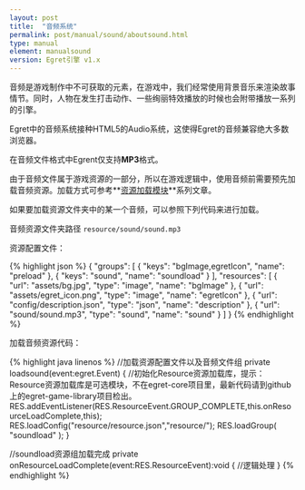 ```yaml
---
layout: post
title:  "音频系统"
permalink: post/manual/sound/aboutsound.html
type: manual
element: manualsound
version: Egret引擎 v1.x
---
```


音频是游戏制作中不可获取的元素，在游戏中，我们经常使用背景音乐来渲染故事情节。同时，人物在发生打击动作、一些绚丽特效播放的时候也会附带播放一系列的引擎。

Egret中的音频系统接种HTML5的Audio系统，这使得Egret的音频兼容绝大多数浏览器。

在音频文件格式中Egrent仅支持**MP3**格式。

由于音频文件属于游戏资源的一部分，所以在游戏逻辑中，使用音频前需要预先加载音频资源。加载方式可参考**<a href="{{site.baseurl}}/post/manual/loader/res.html" target="_blank">资源加载模块</a>**系列文章。

如果要加载资源文件夹中的某一个音频，可以参照下列代码来进行加载。

音频资源文件夹路径 `resource/sound/sound.mp3`

资源配置文件：

{% highlight json %}
{
    "groups": [
        {
            "keys": "bgImage,egretIcon",
            "name": "preload"
        },
        {
            "keys": "sound",
            "name": "soundload"
        }
    ],
    "resources": [
        {
            "url": "assets/bg.jpg",
            "type": "image",
            "name": "bgImage"
        },
        {
            "url": "assets/egret_icon.png",
            "type": "image",
            "name": "egretIcon"
        },
        {
            "url": "config/description.json",
            "type": "json",
            "name": "description"
        },
        {
            "url": "sound/sound.mp3",
            "type": "sound",
            "name": "sound"
        }
    ]
}
{% endhighlight %}

加载音频资源代码：

{% highlight java linenos %}
//加载资源配置文件以及音频文件组
private loadsound(event:egret.Event)
{
    //初始化Resource资源加载库，提示：Resource资源加载库是可选模块，不在egret-core项目里，最新代码请到github上的egret-game-library项目检出。
    RES.addEventListener(RES.ResourceEvent.GROUP_COMPLETE,this.onResourceLoadComplete,this);
    RES.loadConfig("resource/resource.json","resource/");
    RES.loadGroup( "soundload" );
}

//soundload资源组加载完成
private onResourceLoadComplete(event:RES.ResourceEvent):void {
    //逻辑处理
}
{% endhighlight %}